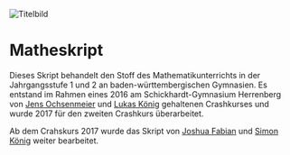 ![Titelbild](https://user-images.githubusercontent.com/5368029/30338990-d727b776-97ed-11e7-81a0-ef1d16917881.png)

# Matheskript

Dieses Skript behandelt den Stoff des Mathematikunterrichts in der Jahrgangsstufe 1 und 2 
an baden-württembergischen Gymnasien. Es entstand im Rahmen eines 2016 am Schickhardt-Gymnasium 
Herrenberg von [Jens Ochsenmeier](https://github.com/Jintzo) und [Lukas König](https://github.com/lukaskkoenig) 
gehaltenen Crashkurses und wurde 2017 für den zweiten Crashkurs überarbeitet. 

Ab dem Crahskurs 2017 wurde das Skript von [Joshua Fabian](https://github.com/joshi221) und [Simon König](https://github.com/serengti) weiter bearbeitet.
